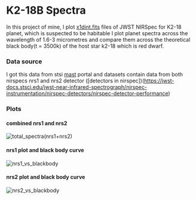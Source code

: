 # K2-18B Spectra
In this project of mine, I plot [x1dint.fits](https://jwst-pipeline.readthedocs.io/en/latest/jwst/data_products/science_products.html) files of JWST NIRSpec for K2-18 planet, which is suspected to be habitable I plot planet spectra across the wavelength of 1.6-3 micrometres and compare them across the theoretical black body(t = 3500k) of the host star k2-18 which is red dwarf. 

### Data source 
I got this data from stsi [mast](https://mast.stsci.edu/portal/Mashup/Clients/Mast/Portal.html) portal and datasets contain data from both nirspecs nrs1 and nrs2 detector ([detectors in nirspec])(https://jwst-docs.stsci.edu/jwst-near-infrared-spectrograph/nirspec-instrumentation/nirspec-detectors/nirspec-detector-performance)

### Plots

#### combined nrs1 and nrs2 
![total_spectra(nrs1+nrs2)](https://github.com/user-attachments/assets/2ba40308-3b96-47f1-8c81-fafe78967f2f)

#### nrs1 plot and black body curve
![nrs1_vs_blackbody](https://github.com/user-attachments/assets/cde3f4ff-0d5f-43bf-aef5-537d31a2b26c)

#### nrs2 plot and black body curve 
![nrs2_vs_blackbody](https://github.com/user-attachments/assets/778607a6-73e0-41ed-99be-e41f2fb96e38)
